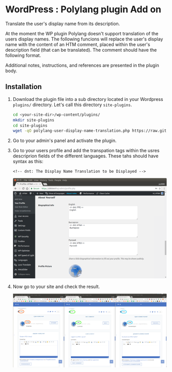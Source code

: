 # WordPress : Polylang plugin Add on

Translate the user's display name from its description. 

At the moment the WP plugin Polylang doesn't support translation of the users display names. The following funcions will replace the user's display name with the content of an HTM comment, placed within the user's description field (that can be translated). The comment should have the following format.

Additional notes, instructions, and references are presented in the plugin body.

## Installation

1. Download the plugin file into a sub directory located in your Wordpress `plugins/` directory. Let's call this directory `site-plugins`.

    ````bash
    cd <your-site-dir>/wp-content/plugins/
    mkdir site-plugins
    cd site-plugins
    wget -qO polylang-user-display-name-translation.php https://raw.githubusercontent.com/pa4080/polylang-user-display-name-translation/master/polylang-user-display-name-translation.php
    ````
2. Go to your admin's panel and activate the plugin.

3. Go to your users profile and add the transpation tags within the usres descriprion fields of the different languages. These tahs should have syntax as this:

    ````
    <!-- dnt: The Display Name Translation to be Displayed -->
    ````
  
    ![Examples of usages 1.](.images/polylang-user-display-name-translation.png)
    
4. Now go to your site and check the result.

    ![Examples of usages 2.](.images/polylang-user-display-name-translation-result.png)


